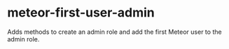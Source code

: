 # meteor-first-user-admin
Adds methods to create an admin role and add the first Meteor user to the admin role.
